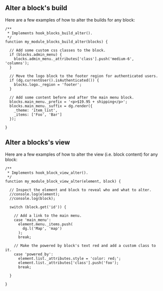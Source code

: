 ## Alter a block's build

Here are a few examples of how to alter the builds for any block:

```
/**
 * Implements hook_blocks_build_alter().
 */
function my_module_blocks_build_alter(blocks) {

  // Add some custom css classes to the block.
  if (blocks.admin_menu) {
    blocks.admin_menu._attributes['class'].push('medium-6', 'columns');
  }

  // Move the logo block to the footer region for authenticated users.
  if (dg.currentUser().isAuthenticated()) {
    blocks.logo._region = 'footer';
  }

  // Add some content before and after the main menu block.
  blocks.main_menu._prefix = '<p>$19.95 + shipping</p>';
  blocks.main_menu._suffix = dg.render({
    _theme: 'item_list',
    _items: ['Foo', 'Bar']
  });

}
```

## Alter a blocks's view

Here are a few examples of how to alter the view (i.e. block content) for any block:

```
/**
 * Implements hook_block_view_alter().
 */
function my_module_block_view_alter(element, block) {

  // Inspect the element and block to reveal who and what to alter.
  //console.log(element);
  //console.log(block);

  switch (block.get('id')) {

    // Add a link to the main menu.
    case 'main_menu':
      element.menu._items.push(
        dg.l('Map', 'map')
      );
      break;

    // Make the powered by block's text red and add a custom class to it.
    case 'powered_by':
      element.list._attributes.style = 'color: red;';
      element.list._attributes['class'].push('foo');
      break;

  }

}
```
